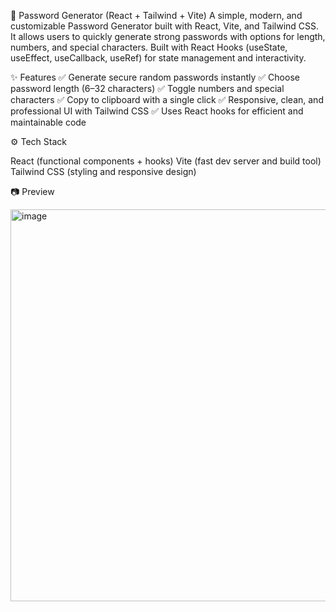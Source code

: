 🔐 Password Generator (React + Tailwind + Vite)
A simple, modern, and customizable Password Generator built with React, Vite, and Tailwind CSS.
It allows users to quickly generate strong passwords with options for length, numbers, and special characters.
Built with React Hooks (useState, useEffect, useCallback, useRef) for state management and interactivity.

✨ Features
✅ Generate secure random passwords instantly
✅ Choose password length (6–32 characters)
✅ Toggle numbers and special characters
✅ Copy to clipboard with a single click
✅ Responsive, clean, and professional UI with Tailwind CSS
✅ Uses React hooks for efficient and maintainable code

⚙️ Tech Stack

React (functional components + hooks)
Vite (fast dev server and build tool)
Tailwind CSS (styling and responsive design)

📷 Preview


<img width="576" height="627" alt="image" src="https://github.com/user-attachments/assets/031e23f4-515e-420c-869a-76f1b1e79bb3" />
